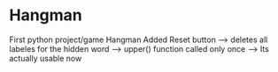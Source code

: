 # Hangman
First python project/game Hangman
Added Reset button
  --> deletes all labeles for the hidden word
  --> upper() function called only once
  --> Its actually usable now
